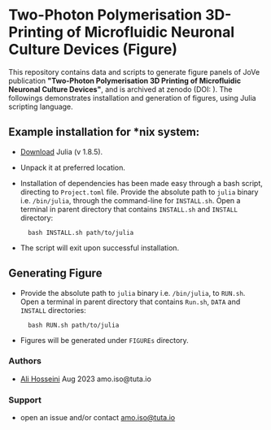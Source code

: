 # Two-Photon Polymerisation 3D-Printing of Microfluidic Neuronal Culture Devices (Figure)

This repository contains data and scripts to generate figure panels of JoVe publication **"Two-Photon Polymerisation 3D Printing of Microfluidic Neuronal Culture Devices"**, and is archived at zenodo (DOI: ). The followings demonstrates installation and generation of figures, using Julia scripting language.
 

## Example installation for \*nix system:

- [Download](https://julialang-s3.julialang.org/bin/linux/x64/1.8/julia-1.8.5-linux-x86_64.tar.gz) Julia (v 1.8.5).

- Unpack it at preferred location.

- Installation of dependencies has been made easy through a bash script, directing to `Project.toml` file. Provide the absolute path to `julia` binary i.e. `/bin/julia`, through the command-line for `INSTALL.sh`. Open a terminal in parent directory that contains `INSTALL.sh` and `INSTALL` directory:
	
		
		bash INSTALL.sh path/to/julia
		

- The script will exit upon successful installation.


## Generating Figure

- Provide the absolute path to `julia` binary i.e. `/bin/julia`, to `RUN.sh`. Open a terminal in parent directory that contains `Run.sh`, `DATA` and `INSTALL` directories:

		
		bash RUN.sh path/to/julia
		

- Figures will be generated under `FIGUREs` directory.


### Authors

- [Ali Hosseini](https://github.com/Amo-127-0-0-1) Aug 2023 amo\.iso\@tuta\.io 


### Support

- open an issue and/or contact amo.iso@tuta.io
